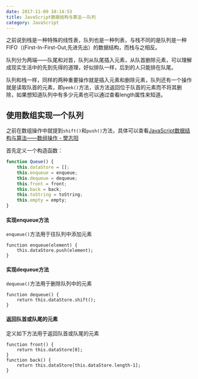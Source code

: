 ```yaml
---
date: 2017-11-09 10:14:53
title: JavaScript数据结构与算法——队列
category: JavaScript
---
```


之前说到栈是一种特殊的线性表，队列也是一种列表，与栈不同的是队列是一种FIFO（(First-In-First-Out,先进先出）的数据结构，而栈与之相反。

队列分为两端——队尾和对首，队列从队尾插入元素，从队首删除元素，可以理解成现实生活中的先到先得的道理，好似排队一样，后到的人只能排在队尾。

队列和栈一样，同样的两种重要操作就是插入元素和删除元素，队列还有一个操作就是读取队首的元素，即`peek()`方法，该方法返回位于队首的元素而不将其删除，如果想知道队列中有多少元素也可以通过查看length属性来知道。

## 使用数组实现一个队列

之前在数组操作中就提到`shift()`和`push()`方法，具体可以查看[JavaScript数据结构与算法——数组操作 - 樊志阳](https://cmdtree.com/blog/2017/10/js-array-operation.html)

首先定义一个构造函数：

```js
function Queue() {
    this.dataStore = [];
    this.enqueue = enqueue;
    this.dequeue = dequeue;
    this.front = front;
    this.back = back;
    this.toString = toString;
    this.empty = empty;
}
```

#### 实现enqueue方法

`enqueue()`方法用于往队列中添加元素

```
function enqueue(element) {
    this.dataStore.push(element);
}
```

#### 实现dequeue方法

`dequeue()`方法用于删除队列中的元素

```
function dequeue() {
    return this.dataStore.shift();
}
```

#### 返回队首或队尾的元素

定义如下方法用于返回队首或队尾的元素

```
function front() {
    return this.dataStore[0];
}
function back() {
    return this.dataStore[this.dataStore.length-1];
}
```
